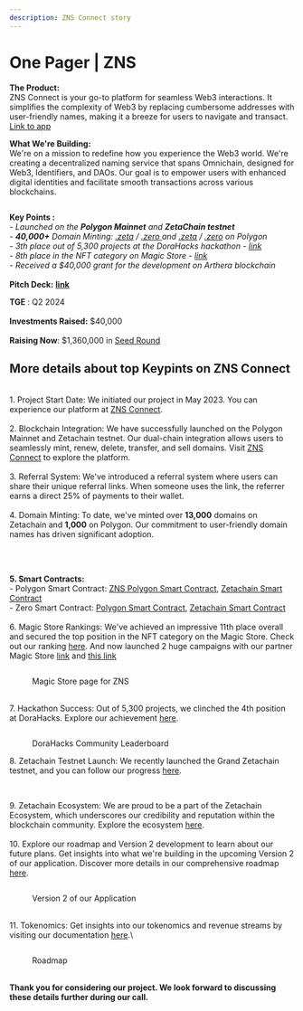 ```yaml
---
description: ZNS Connect story
---
```


# One Pager | ZNS

**The Product:**\
ZNS Connect is your go-to platform for seamless Web3 interactions. It simplifies the complexity of Web3 by replacing cumbersome addresses with user-friendly names, making it a breeze for users to navigate and transact.\
[Link to app](https://app.znsconnect.io/)

**What We're Building:**\
We're on a mission to redefine how you experience the Web3 world. We're creating a decentralized naming service that spans Omnichain, designed for Web3, Identifiers, and DAOs. Our goal is to empower users with enhanced digital identities and facilitate smooth transactions across various blockchains.



<figure><img src="../.gitbook/assets/slide 7.png" alt=""><figcaption></figcaption></figure>

**Key Points :**\
\- _Launched on the **Polygon Mainnet** and **ZetaChain testnet**_\
_- **40,000+** Domain Minting:_ [_.zeta_](https://zetachain-athens-3.blockscout.com/token/0xe1e33AeaCdCC0526BeF6985155e8a108D83D1B61) _/_ [_.zero_ ](https://zetachain-athens-3.blockscout.com/token/0xc9AB3aAbfe5C56Fb9e9e63E7d199940588E55c24?tab=inventory)_and_ [_.zeta_](https://polygonscan.com/token/0x4D880B6ccc60AB31C20eec96be6b47BE4B28Bc2A) _/_ [_.zero_](https://polygonscan.com/token/0x2613702fa854dE61c67384C3b787D0795b4481a0) _on Polygon_\
_- 3th place out of 5,300 projects at the DoraHacks hackathon -_ [_link_](https://dorahacks.io/buidl) \
_- 8th place in the NFT category on Magic Store -_ [_link_ ](https://magic.store/app/zns-connect)\
_- Received a $40,000 grant for the development on Arthera blockchain_\
\
**Pitch Deck:** [**link**](https://docs.znsconnect.io/pitch-deck)

**TGE** : Q2 2024\
\
**Investments Raised:** $40,000\
\
**Raising Now**: $1,360,000 in [Seed Round](https://docs.znsconnect.io/tokenomics-and-revenue-streams)&#x20;

## More details about top Keypints on ZNS Connect

\
1\. Project Start Date: We initiated our project in May 2023. You can experience our platform at [ZNS Connect](https://app.znsconnect.io/).\
\
2\. Blockchain Integration: We have successfully launched on the Polygon Mainnet and Zetachain testnet. Our dual-chain integration allows users to seamlessly mint, renew, delete, transfer, and sell domains. Visit [ZNS Connect](https://app.znsconnect.io/my-domains/2?tld=zeta) to explore the platform.\
\
3\. Referral System: We've introduced a referral system where users can share their unique referral links. When someone uses the link, the referrer earns a direct 25% of payments to their wallet.\
\
4\. Domain Minting: To date, we've minted over **13,000** domains on Zetachain and **1,000** on Polygon. Our commitment to user-friendly domain names has driven significant adoption.

<figure><img src="../.gitbook/assets/slide 10.png" alt=""><figcaption></figcaption></figure>

\
\
**5. Smart Contracts:**\
\- Polygon Smart Contract: [ZNS Polygon Smart Contract](https://polygonscan.com/token/0x4D880B6ccc60AB31C20eec96be6b47BE4B28Bc2A), [Zetachain Smart Contract](https://zetachain-athens-3.blockscout.com/token/0xe1e33AeaCdCC0526BeF6985155e8a108D83D1B61)\
\- Zero Smart Contract: [Polygon Smart Contract](https://polygonscan.com/token/0x2613702fa854dE61c67384C3b787D0795b4481a0), [Zetachain Smart Contract](https://zetachain-athens-3.blockscout.com/token/0xc9AB3aAbfe5C56Fb9e9e63E7d199940588E55c24)\
\
6\. Magic Store Rankings: We've achieved an impressive 11th place overall and secured the top position in the NFT category on the Magic Store. Check out our ranking [here](https://magic.store/app/zns-connect). And now launched 2 huge campaigns with our partner Magic Store [link](./) and [this link](./)

<figure><img src="../.gitbook/assets/Screenshot 2023-10-03 at 12.25.26.png" alt=""><figcaption><p>Magic Store page for ZNS</p></figcaption></figure>

\
7\. Hackathon Success: Out of 5,300 projects, we clinched the 4th position at DoraHacks. Explore our achievement [here](https://dorahacks.io/buidl).

<figure><img src="../.gitbook/assets/Screenshot 2023-10-03 at 12.26.17.png" alt=""><figcaption><p>DoraHacks Community Leaderboard</p></figcaption></figure>

8\. Zetachain Testnet Launch: We recently launched the Grand Zetachain testnet, and you can follow our progress [here](https://app.questn.com/event/814810039426527239).

<figure><img src="../.gitbook/assets/Screenshot 2023-10-02 at 10.30.48.png" alt=""><figcaption></figcaption></figure>

\
9\. Zetachain Ecosystem: We are proud to be a part of the Zetachain Ecosystem, which underscores our credibility and reputation within the blockchain community. Explore the ecosystem [here](https://www.zetachain.com/ecosystem).\
\
10\. Explore our roadmap and Version 2 development to learn about our future plans. Get insights into what we're building in the upcoming Version 2 of our application. Discover more details in our comprehensive roadmap [here](https://docs.znsconnect.io/roadmap-and-future-development).

<figure><img src="../.gitbook/assets/Group 8.png" alt=""><figcaption><p>Version 2 of our Application </p></figcaption></figure>

\
11\. Tokenomics: Get insights into our tokenomics and revenue streams by visiting our documentation [here](https://docs.znsconnect.io/tokenomics-and-revenue-streams).\


<figure><img src="../.gitbook/assets/Roadmap ZNS.png" alt=""><figcaption><p>Roadmap</p></figcaption></figure>

\
**Thank you for considering our project. We look forward to discussing these details further during our call.**


